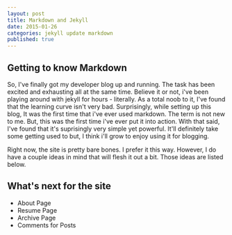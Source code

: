 ```yaml
---
layout: post
title: Markdown and Jekyll
date: 2015-01-26
categories: jekyll update markdown
published: true
---
```


## Getting to know Markdown

So, I've finally got my developer blog up and running. The task has been excited and exhausting all at the same time. Believe it or not, i've been playing around with jekyll for hours - literally. As a total noob to it, I've found that the learning curve isn't very bad. Surprisingly, while setting up this blog, It was the first time that i've ever used markdown. The term is not new to me. But, this was the first time i've ever put it into action. With that said, I've found that it's suprisingly very simple yet powerful. It'll definitely take some getting used to but, I think i'll grow to enjoy using it for blogging. 

Right now, the site is pretty bare bones. I prefer it this way. However, I do have a couple ideas in mind that will flesh it out a bit. Those ideas are listed below. 

## What's next for the site

- About Page
- Resume Page
- Archive Page
- Comments for Posts

